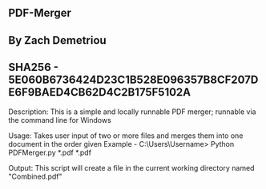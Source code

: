## PDF-Merger
## By Zach Demetriou
## SHA256 - 5E060B6736424D23C1B528E096357B8CF207DE6F9BAED4CB62D4C2B175F5102A 


Description:
This is a simple and locally runnable PDF merger; runnable via the command line for Windows

Usage:
Takes user input of two or more files and merges them into one document in the order given
Example - C:\Users\Username> Python PDFMerger.py *.pdf *.pdf 

Output:
This script will create a file in the current working directory named "Combined.pdf"
